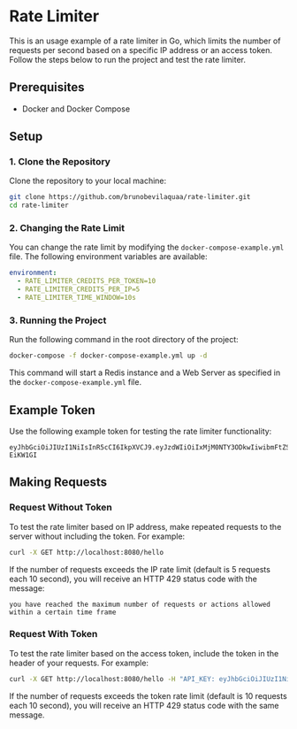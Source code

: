 # Rate Limiter

This is an usage example of a rate limiter in Go, which limits the number of requests per second based on a specific IP address or an access token. Follow the steps below to run the project and test the rate limiter.

## Prerequisites

- Docker and Docker Compose

## Setup

### 1. Clone the Repository

Clone the repository to your local machine:

```sh
git clone https://github.com/brunobevilaquaa/rate-limiter.git
cd rate-limiter
```

### 2. Changing the Rate Limit

You can change the rate limit by modifying the `docker-compose-example.yml` file. The following environment variables are available:

```yml
environment:
  - RATE_LIMITER_CREDITS_PER_TOKEN=10
  - RATE_LIMITER_CREDITS_PER_IP=5
  - RATE_LIMITER_TIME_WINDOW=10s
```

### 3. Running the Project

Run the following command in the root directory of the project:

```sh
docker-compose -f docker-compose-example.yml up -d
```

This command will start a Redis instance and a Web Server as specified in the `docker-compose-example.yml` file.

## Example Token

Use the following example token for testing the rate limiter functionality:

```
eyJhbGciOiJIUzI1NiIsInR5cCI6IkpXVCJ9.eyJzdWIiOiIxMjM0NTY3ODkwIiwibmFtZSI6IkpvaG4gRG9lIiwicmF0ZUxpbWl0ZXJUaW1lV2luZG93IjoiMTBzIiwicmF0ZUxpbWl0ZXJDcmVkaXRzUGVyVGltZVdpbmRvdyI6MTAsImlhdCI6MTUxNjIzOTAyMn0.2mMDJ4U1RyX1cjE362AjCY5v7LHVvcLERaP-EiKW1GI
```

## Making Requests

### Request Without Token

To test the rate limiter based on IP address, make repeated requests to the server without including the token. For example:

```sh
curl -X GET http://localhost:8080/hello
```

If the number of requests exceeds the IP rate limit (default is 5 requests each 10 second), you will receive an HTTP 429 status code with the message:

```
you have reached the maximum number of requests or actions allowed within a certain time frame
```

### Request With Token

To test the rate limiter based on the access token, include the token in the header of your requests. For example:

```sh
curl -X GET http://localhost:8080/hello -H "API_KEY: eyJhbGciOiJIUzI1NiIsInR5cCI6IkpXVCJ9.eyJzdWIiOiIxMjM0NTY3ODkwIiwibmFtZSI6IkpvaG4gRG9lIiwicmF0ZUxpbWl0ZXJUaW1lV2luZG93IjoiMTBzIiwicmF0ZUxpbWl0ZXJDcmVkaXRzUGVyVGltZVdpbmRvdyI6MTAsImlhdCI6MTUxNjIzOTAyMn0.2mMDJ4U1RyX1cjE362AjCY5v7LHVvcLERaP-EiKW1GI"
```

If the number of requests exceeds the token rate limit (default is 10 requests each 10 second), you will receive an HTTP 429 status code with the same message.